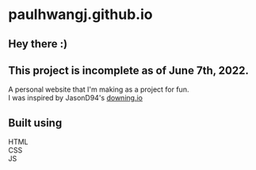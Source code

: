 # paulhwangj.github.io
## Hey there :)
## This project is incomplete as of June 7th, 2022.
A personal website that I'm making as a project for fun.  
I was inspired by JasonD94's [downing.io](https://downing.io/)  
  
## Built using
HTML  
CSS  
JS  
